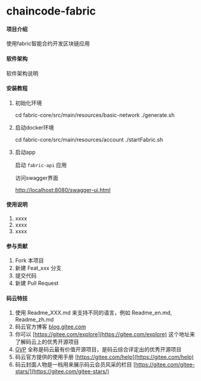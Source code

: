 # chaincode-fabric

#### 项目介绍
使用fabric智能合约开发区块链应用

#### 软件架构
软件架构说明


#### 安装教程

1. 初始化环境

   cd fabric-core/src/main/resources/basic-network
   ./generate.sh

2. 启动docker环境

    cd fabric-core/src/main/resources/account
    ./startFabric.sh

3. 启动app

   启动 `fabric-api` 应用

   访问swagger界面

   [http://localhost:8080/swagger-ui.html](http://localhost:8080/swagger-ui.html)


#### 使用说明

1. xxxx
2. xxxx
3. xxxx

#### 参与贡献

1. Fork 本项目
2. 新建 Feat_xxx 分支
3. 提交代码
4. 新建 Pull Request


#### 码云特技

1. 使用 Readme\_XXX.md 来支持不同的语言，例如 Readme\_en.md, Readme\_zh.md
2. 码云官方博客 [blog.gitee.com](https://blog.gitee.com)
3. 你可以 [https://gitee.com/explore](https://gitee.com/explore) 这个地址来了解码云上的优秀开源项目
4. [GVP](https://gitee.com/gvp) 全称是码云最有价值开源项目，是码云综合评定出的优秀开源项目
5. 码云官方提供的使用手册 [https://gitee.com/help](https://gitee.com/help)
6. 码云封面人物是一档用来展示码云会员风采的栏目 [https://gitee.com/gitee-stars/](https://gitee.com/gitee-stars/)
